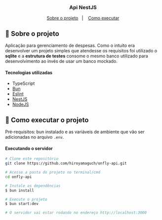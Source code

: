 <h3 align="center">
  Api NestJS
</h3>

<p align="center">
  <a href="#memo-sobre-o-projeto">Sobre o projeto</a>&nbsp;&nbsp;&nbsp;|&nbsp;&nbsp;&nbsp;
  <a href="#rocket-como-executar-o-projeto">Como executar</a>
</p>

## :memo: Sobre o projeto
Aplicação para gerenciamento de despesas. Como o intuito era desenvolver um projeto simples que atendesse os requisitos foi utilizado o **sqlite** e a **estrutura de testes** consome o mesmo banco utilizado para desenvolvimento ao invés de usar um banco mockado.

#### Tecnologias utilizadas
- TypeScript
- [Bun](https://bun.sh/)
- [Eslint](https://eslint.org/)
- [NestJS](https://github.com/arb/celebrate)
- [NodeJS](https://pt-br.reactjs.org/)

## :rocket: Como executar o projeto
Pré-requisitos: bun instalado e as variáveis de ambiente que vão ser adicionadas no arquivo `.env`.

#### Executando o servidor
```bash
# Clone este repositório
git clone https://github.com/hiroyamaguch/onfly-api.git

# Acesse a pasta do projeto no terminal/cmd
cd onfly-api

# Instale as dependências
$ bun install

# Execute o projeto
$ bun start:dev

# O servidor vai estar rodando no endereço http://localhost:3000
```
